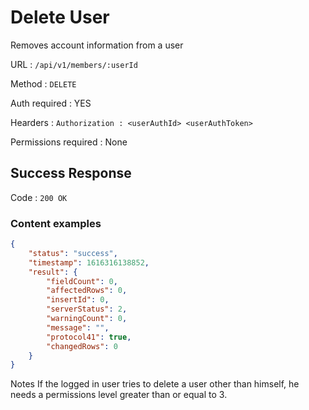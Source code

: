 # Delete User

Removes account information from a user

URL : `/api/v1/members/:userId`

Method : `DELETE`

Auth required : YES

Hearders : `Authorization : <userAuthId> <userAuthToken>`

Permissions required : None

## Success Response

Code : `200 OK`

### Content examples

```json
{
    "status": "success",
    "timestamp": 1616316138852,
    "result": {
        "fieldCount": 0,
        "affectedRows": 0,
        "insertId": 0,
        "serverStatus": 2,
        "warningCount": 0,
        "message": "",
        "protocol41": true,
        "changedRows": 0
    }
}
```

Notes
If the logged in user tries to delete a user other than himself, he needs a permissions level greater than or equal to 3.
